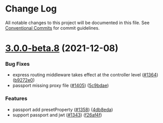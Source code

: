 # Change Log

All notable changes to this project will be documented in this file.
See [Conventional Commits](https://conventionalcommits.org) for commit guidelines.

# [3.0.0-beta.8](https://github.com/midwayjs/midway/compare/v3.0.0-beta.7...v3.0.0-beta.8) (2021-12-08)


### Bug Fixes

* express routing middleware takes effect at the controller level ([#1364](https://github.com/midwayjs/midway/issues/1364)) ([b9272e0](https://github.com/midwayjs/midway/commit/b9272e0971003443304b0c53815be31a0061b4bd))
* passport missing proxy file ([#1405](https://github.com/midwayjs/midway/issues/1405)) ([5c9bdae](https://github.com/midwayjs/midway/commit/5c9bdae8323b41ead72c3d3f867aa11150bb3e78))


### Features

* passport add presetProperty ([#1358](https://github.com/midwayjs/midway/issues/1358)) ([4db8eda](https://github.com/midwayjs/midway/commit/4db8eda592c0486898edabcacbc9a69eb2d87004))
* support passport and jwt ([#1343](https://github.com/midwayjs/midway/issues/1343)) ([f26af4f](https://github.com/midwayjs/midway/commit/f26af4f3e16507d6f3ffe0467f8f5be69e6306d7))

